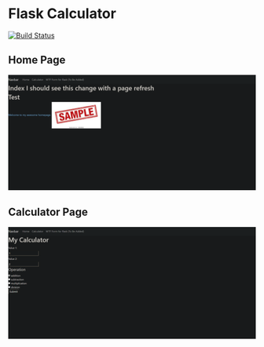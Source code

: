 # Flask Calculator
[![Build Status](https://app.travis-ci.com/aa358/calculate_example.svg?branch=main)](https://app.travis-ci.com/aa358/calculate_example)
## Home Page
![home](https://github.com/ZacharyVeliky/Calculator_2/blob/flask-calculator/img-readme/home.png)
## Calculator Page
![calc](https://github.com/ZacharyVeliky/Calculator_2/blob/flask-calculator/img-readme/calc.png)
